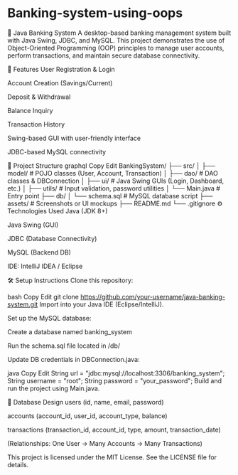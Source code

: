 # Banking-system-using-oops
🏦 Java Banking System
A desktop-based banking management system built with Java Swing, JDBC, and MySQL. This project demonstrates the use of Object-Oriented Programming (OOP) principles to manage user accounts, perform transactions, and maintain secure database connectivity.

📌 Features
User Registration & Login

Account Creation (Savings/Current)

Deposit & Withdrawal

Balance Inquiry

Transaction History

Swing-based GUI with user-friendly interface

JDBC-based MySQL connectivity

📁 Project Structure
graphql
Copy
Edit
BankingSystem/
├── src/
│   ├── model/           # POJO classes (User, Account, Transaction)
│   ├── dao/             # DAO classes & DBConnection
│   ├── ui/              # Java Swing GUIs (Login, Dashboard, etc.)
│   ├── utils/           # Input validation, password utilities
│   └── Main.java        # Entry point
├── db/
│   └── schema.sql       # MySQL database script
├── assets/              # Screenshots or UI mockups
├── README.md
└── .gitignore
⚙️ Technologies Used
Java (JDK 8+)

Java Swing (GUI)

JDBC (Database Connectivity)

MySQL (Backend DB)

IDE: IntelliJ IDEA / Eclipse

🛠️ Setup Instructions
Clone this repository:

bash
Copy
Edit
git clone https://github.com/your-username/java-banking-system.git
Import into your Java IDE (Eclipse/IntelliJ).

Set up the MySQL database:

Create a database named banking_system

Run the schema.sql file located in /db/

Update DB credentials in DBConnection.java:

java
Copy
Edit
String url = "jdbc:mysql://localhost:3306/banking_system";
String username = "root";
String password = "your_password";
Build and run the project using Main.java.

🧩 Database Design
users (id, name, email, password)

accounts (account_id, user_id, account_type, balance)

transactions (transaction_id, account_id, type, amount, transaction_date)

(Relationships: One User → Many Accounts → Many Transactions)


This project is licensed under the MIT License. See the LICENSE file for details.

